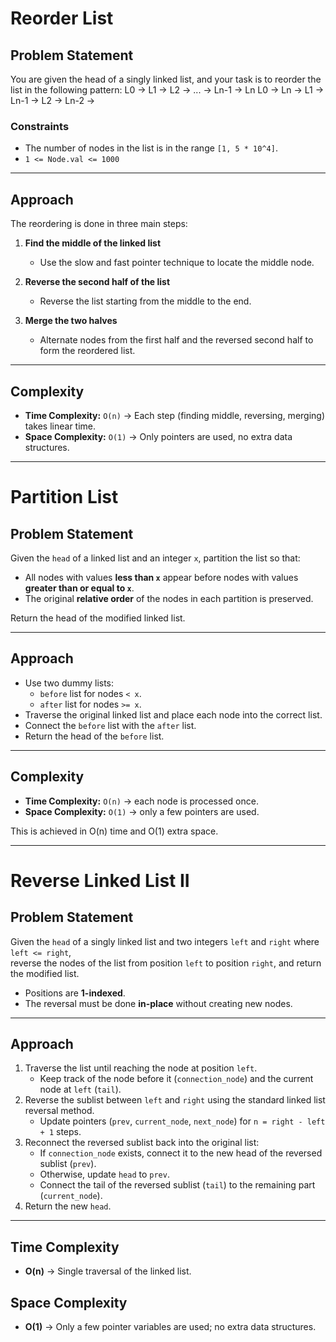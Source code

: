 # Reorder List

##  Problem Statement
You are given the head of a singly linked list, and your task is to reorder the list in the following pattern:
L0 → L1 → L2 → ... → Ln-1 → Ln
L0 → Ln → L1 → Ln-1 → L2 → Ln-2 →

### Constraints
- The number of nodes in the list is in the range `[1, 5 * 10^4]`.  
- `1 <= Node.val <= 1000`  

---

##  Approach
The reordering is done in three main steps:

1. **Find the middle of the linked list**  
   - Use the slow and fast pointer technique to locate the middle node.  

2. **Reverse the second half of the list**  
   - Reverse the list starting from the middle to the end.  

3. **Merge the two halves**  
   - Alternate nodes from the first half and the reversed second half to form the reordered list.  

---

##  Complexity
- **Time Complexity:** `O(n)` → Each step (finding middle, reversing, merging) takes linear time.  
- **Space Complexity:** `O(1)` → Only pointers are used, no extra data structures.  

---
#  Partition List

##  Problem Statement
Given the `head` of a linked list and an integer `x`, partition the list so that:  
- All nodes with values **less than `x`** appear before nodes with values **greater than or equal to `x`**.  
- The original **relative order** of the nodes in each partition is preserved.  

Return the head of the modified linked list.  

---

##  Approach
- Use two dummy lists:  
  - `before` list for nodes `< x`.  
  - `after` list for nodes `>= x`.  
- Traverse the original linked list and place each node into the correct list.  
- Connect the `before` list with the `after` list.  
- Return the head of the `before` list.  

---

##  Complexity
- **Time Complexity:** `O(n)` → each node is processed once.  
- **Space Complexity:** `O(1)` → only a few pointers are used.  


This is achieved in O(n) time and O(1) extra space.
____________________________________________________________________________________________________________________________________________________________________
# Reverse Linked List II

## Problem Statement
Given the `head` of a singly linked list and two integers `left` and `right` where `left <= right`,  
reverse the nodes of the list from position `left` to position `right`, and return the modified list.  

- Positions are **1-indexed**.  
- The reversal must be done **in-place** without creating new nodes.  

---

## Approach
1. Traverse the list until reaching the node at position `left`.  
   - Keep track of the node before it (`connection_node`) and the current node at `left` (`tail`).  
2. Reverse the sublist between `left` and `right` using the standard linked list reversal method.  
   - Update pointers (`prev`, `current_node`, `next_node`) for `n = right - left + 1` steps.  
3. Reconnect the reversed sublist back into the original list:  
   - If `connection_node` exists, connect it to the new head of the reversed sublist (`prev`).  
   - Otherwise, update `head` to `prev`.  
   - Connect the tail of the reversed sublist (`tail`) to the remaining part (`current_node`).  
4. Return the new `head`.  

---

##  Time Complexity
- **O(n)** → Single traversal of the linked list.  

##  Space Complexity
- **O(1)** → Only a few pointer variables are used; no extra data structures.  

